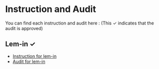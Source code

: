 # Instruction and Audit

You can find each instruction and audit here : (This ✓ indicates that the audit is approved)

## Lem-in ✓

- [Instruction for lem-in](https://github.com/01-edu/public/tree/master/subjects/lem-in)
- [Audit for lem-in](https://github.com/01-edu/public/tree/master/subjects/lem-in/audit)